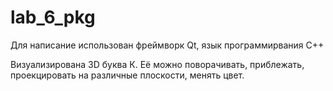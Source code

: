 # lab_6_pkg

Для написание использован фреймворк Qt, язык программирвания C++

Визуализирована 3D буква К. Её можно поворачивать, приблежать, проекцировать на различные плоскости, менять цвет.
